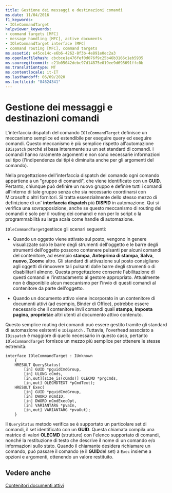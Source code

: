 ```yaml
---
title: Gestione dei messaggi e destinazioni comandi
ms.date: 11/04/2016
f1_keywords:
- IOleCommandTarget
helpviewer_keywords:
- command targets [MFC]
- message handling [MFC], active documents
- IOleCommandTarget interface [MFC]
- command routing [MFC], command targets
ms.assetid: e45ce14c-e6b6-4262-8f3b-4e891e0ec2a3
ms.openlocfilehash: cbcbce1e476fef0d076f9c25b46b3166c1eb5935
ms.sourcegitcommit: c21b05042debc97d14875e019ee9d698691ffc0b
ms.translationtype: MT
ms.contentlocale: it-IT
ms.lasthandoff: 06/09/2020
ms.locfileid: "84624341"
---
```

# <a name="message-handling-and-command-targets"></a>Gestione dei messaggi e destinazioni comandi

L'interfaccia dispatch del comando `IOleCommandTarget` definisce un meccanismo semplice ed estendibile per eseguire query ed eseguire comandi. Questo meccanismo è più semplice rispetto all'automazione `IDispatch` perché si basa interamente su un set standard di comandi. i comandi hanno raramente argomenti e non sono necessarie informazioni sul tipo (l'indipendenza dai tipi è diminuita anche per gli argomenti del comando).

Nella progettazione dell'interfaccia dispatch del comando ogni comando appartiene a un "gruppo di comandi", che viene identificato con un **GUID**. Pertanto, chiunque può definire un nuovo gruppo e definire tutti i comandi all'interno di tale gruppo senza che sia necessario coordinarsi con Microsoft o altri fornitori. Si tratta essenzialmente dello stesso mezzo di definizione di un' **interfaccia dispatch** più **DISPID** in automazione. Qui si verifica una sovrapposizione, anche se questo meccanismo di routing dei comandi è solo per il routing dei comandi e non per lo script o la programmabilità su larga scala come handle di automazione.

`IOleCommandTarget`gestisce gli scenari seguenti:

- Quando un oggetto viene attivato sul posto, vengono in genere visualizzate solo le barre degli strumenti dell'oggetto e le barre degli strumenti dell'oggetto possono contenere pulsanti per alcuni comandi del contenitore, ad esempio **stampa**, **Anteprima di stampa**, **Salva**, **nuovo**, **Zoom**e altro. Gli standard di attivazione sul posto consigliano agli oggetti di rimuovere tali pulsanti dalle barre degli strumenti o di disabilitarli almeno. Questa progettazione consente l'abilitazione di questi comandi e l'instradamento al gestore appropriato. Attualmente non è disponibile alcun meccanismo per l'invio di questi comandi al contenitore da parte dell'oggetto.

- Quando un documento attivo viene incorporato in un contenitore di documenti attivi (ad esempio, Binder di Office), potrebbe essere necessario che il contenitore invii comandi quali **stampa**, **Imposta pagina**, **proprietà**e altri utenti al documento attivo contenuto.

Questo semplice routing dei comandi può essere gestito tramite gli standard di automazione esistenti e `IDispatch` . Tuttavia, l'overhead associato a `IDispatch` è maggiore di quello necessario in questo caso, pertanto `IOleCommandTarget` fornisce un mezzo più semplice per ottenere le stesse estremità:

```
interface IOleCommandTarget : IUnknown
    {
    HRESULT QueryStatus(
        [in] GUID *pguidCmdGroup,
        [in] ULONG cCmds,
        [in,out][size_is(cCmds)] OLECMD *prgCmds,
        [in,out] OLECMDTEXT *pCmdText);
    HRESULT Exec(
        [in] GUID *pguidCmdGroup,
        [in] DWORD nCmdID,
        [in] DWORD nCmdExecOpt,
        [in] VARIANTARG *pvaIn,
        [in,out] VARIANTARG *pvaOut);
    }
```

Il `QueryStatus` metodo verifica se è supportato un particolare set di comandi, il set identificato con un **GUID**. Questa chiamata compila una matrice di valori **OLECMD** (strutture) con l'elenco supportato di comandi, nonché la restituzione di testo che descrive il nome di un comando e/o informazioni sullo stato. Quando il chiamante desidera richiamare un comando, può passare il comando (e il **GUID**del set) a `Exec` insieme a opzioni e argomenti, ottenendo un valore restituito.

## <a name="see-also"></a>Vedere anche

[Contenitori documenti attivi](active-document-containers.md)
